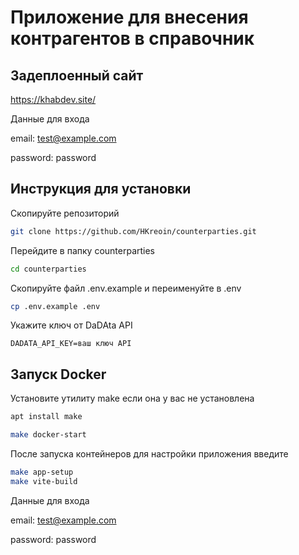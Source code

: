 # Приложение для внесения контрагентов в справочник

## Задеплоенный сайт

https://khabdev.site/

Данные для входа

email: test@example.com

password: password

## Инструкция для установки

Скопируйте репозиторий

```bash
git clone https://github.com/HKreoin/counterparties.git
```

Перейдите в папку counterparties

```bash
cd counterparties
```

Скопируйте файл .env.example и переименуйте в .env

```bash
cp .env.example .env
```

Укажите ключ от DaDAta API

```
DADATA_API_KEY=ваш ключ API
```

## Запуск Docker

Установите утилиту make если она у вас не установлена

```bash
apt install make
```

```bash
make docker-start
```

После запуска контейнеров для настройки приложения введите

```bash
make app-setup
make vite-build
```

Данные для входа

email: test@example.com

password: password
